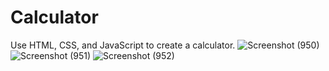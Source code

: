 # Calculator
Use HTML, CSS, and JavaScript to create a calculator.
![Screenshot (950)](https://user-images.githubusercontent.com/76254481/219939891-07051f96-fed0-4b08-bfe6-cfffebe0ebe5.png)
![Screenshot (951)](https://user-images.githubusercontent.com/76254481/219939938-2a715c8a-06d0-4a8e-a6cb-1084b19ddaf6.png)
![Screenshot (952)](https://user-images.githubusercontent.com/76254481/219939943-c68d6d4a-7d94-479c-9ba5-95cb40eb88e1.png)

